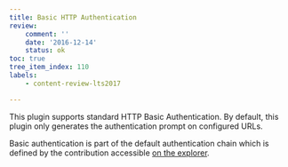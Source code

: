 ```yaml
---
title: Basic HTTP Authentication
review:
    comment: ''
    date: '2016-12-14'
    status: ok
toc: true
tree_item_index: 110
labels:
    - content-review-lts2017

---
```

This plugin supports standard HTTP Basic Authentication. By default, this plugin only generates the authentication prompt on configured URLs.

Basic authentication is part of the default authentication chain which is defined by the contribution accessible [on the explorer](http://explorer.nuxeo.com/nuxeo/site/distribution/Nuxeo%20Platform%20LTS%202016-8.10/viewExtensionPoint/org.nuxeo.ecm.platform.ui.web.auth.service.PluggableAuthenticationService--chain).
